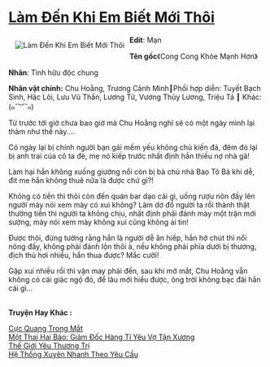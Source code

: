 <a href="https://utruyen.com/lam-den-khi-em-biet-moi-thoi/19120/" title="Làm Đến Khi Em Biết Mới Thôi"><h1>Làm Đến Khi Em Biết Mới Thôi</h1></a><div style="display:table"><img align="right" style="float: left; padding: 10px;" src="https://utruyen.com/images/story/200x260/lam-den-khi-em-biet-moi-thoi.jpg" alt="Làm Đến Khi Em Biết Mới Thôi"><b>Edit</b>: Mạn<p></p><b>Tên gốc</b>《Cong Cong Khỏe Mạnh Hơn》<p></p><b>Nhãn</b>: Tình hữu độc chung<p></p><b>Nhân vật chính:</b> Chu Hoằng, Trương Cảnh Minh┃Phối hợp diễn: Tuyết Bạch Sinh, Hác Lôi, Lưu Vũ Thần, Lương Tử, Vương Thủy Lương, Triệu Tả ┃ Khác: (๑˘︶˘๑)<p></p>Từ trước tới giờ chưa bao giờ mà Chu Hoằng nghĩ sẽ có một ngày mình lại thảm như thế này....<p></p>Có ngày lại bị chính người bạn gái mềm yếu không chủ kiến đá, đêm đó lại bị anh trai của cô ta đè, mẹ nó kiếp trước nhất định hắn thiếu nợ nhà gã!<p></p>Làm hại hắn không xuống giường nổi còn bị bà chủ nhà Bao Tô Bà khi dễ, đit me hắn không thuê nữa là được chứ gì?!<p></p>Không có tiền thì thôi còn đến quán bar dạo cái gì, uống rượu nôn đầy lên người mày nói xem mày có xui không? Làm dơ đồ người ta rồi thành thật thường tiền thì người ta không chịu, nhất định phải đánh mày một trận mới sướng, mày nói xem mày không xui cũng không ai tin!<p></p>Được thôi, đừng tưởng rằng hắn là người dễ ăn hiếp, hắn hở chút thì nổi nóng đấy, không phải đánh lộn thôi à, nếu không phải phía dưới bị thương, địch thủ hơi nhiều, hắn thua được? Mắc cười!<p></p>Gặp xui nhiều rồi thì vận may phải đến, sau khi mở mắt, Chu Hoằng vẫn không có cái giác ngộ đó, để lâu mới hiểu được, ông trời không bạc đãi hắn cái gì...</div><p><br><b>Truyện Hay Khác :</b></p><a href="https://utruyen.com/cuc-quang-trong-mat/22589/" alt="Cực Quang Trong Mắt">Cực Quang Trong Mắt</a><br/><a href="https://github.com/quanluxury/truyenhot/tree/master/truyenhay/16760/" alt="Một Thai Hai Bảo: Giám Đốc Hàng Tỉ Yêu Vợ Tận Xương">Một Thai Hai Bảo: Giám Đốc Hàng Tỉ Yêu Vợ Tận Xương</a><br/><a href="https://github.com/quanluxury/ngontinh_sac/tree/master/truyenhay/18745/" alt="Thế Giới Yêu Thương Trị">Thế Giới Yêu Thương Trị</a><br/><a href="https://github.com/quanluxury/truyenhot/tree/master/truyenhay/17561/" alt="Hệ Thống Xuyên Nhanh Theo Yêu Cầu">Hệ Thống Xuyên Nhanh Theo Yêu Cầu</a><br/>